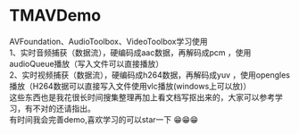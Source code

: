 # TMAVDemo
AVFoundation、AudioToolbox、VideoToolbox学习使用<br>
1、实时音频捕获（数据流），硬编码成aac数据，再解码成pcm ，使用audioQueue播放（写入文件可以直接播放）<br>
2、实时视频捕获（数据流），硬编码成h264数据，再解码成yuv ，使用opengles播放（H264数据可以直接写入文件使用vlc播放(windows上可以放)）<br>
这些东西也是我花很长时间搜集整理再加上看文档写抠出来的，大家可以参考学习，有不对的还请指出。<br>
有时间我会完善demo,喜欢学习的可以star一下 😁😁😁<br>

